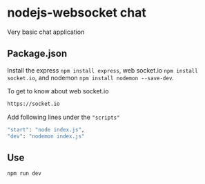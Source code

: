 # nodejs-websocket chat
Very basic chat application



## Package.json

Install the express `npm install express`, web socket.io `npm install socket.io`, and nodemon `npm install nodemon --save-dev`.

To get to know about web socket.io 
```html 
https://socket.io
```

Add following lines under the `"scripts"`

```bash
"start": "node index.js",
"dev": "nodemon index.js"
```

## Use

```bash
npm run dev
```

